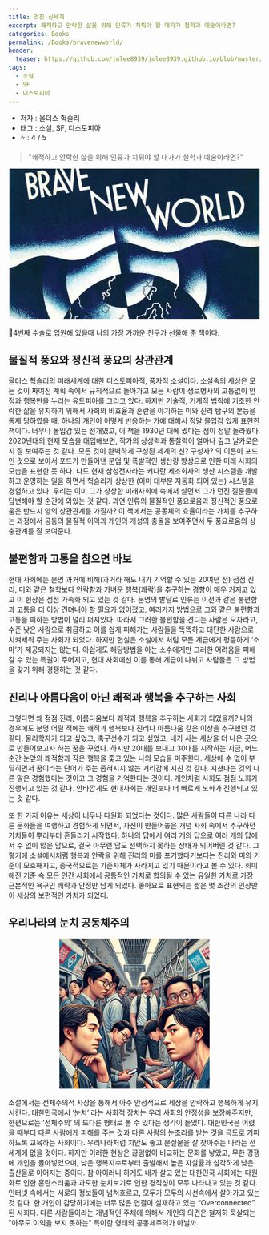 ```yaml
---
title: 멋진 신세계
excerpt: 쾌적하고 안락한 삶을 위해 인류가 치뤄야 할 대가가 철학과 예술이라면?
categories: Books
permalink: /Books/bravenewworld/
header:
  teaser: https://github.com/jmlee8939/jmlee8939.github.io/blob/master/assets/images/books/all_the_beauty_in_the_world/sistina_cappella.png?raw=true
tags:
  - 소설
  - SF
  - 디스토피아
---
```


- 저자 : 올더스 헉슬리
- 태그 : 소설, SF, 디스토피아
-  ⭐️   : 4 / 5 

> "쾌적하고 안락한 삶을 위해 인류가 치뤄야 할 대가가 철학과 예술이라면?"

<p align="center">
<img src= "https://github.com/jmlee8939/jmlee8939.github.io/blob/master/assets/images/books/brave_new_world/brave_new_world_cover.png?raw=true" width = 500 height = 300>
</p>

4번째 수술로 입원해 있을때 나의 가장 가까운 친구가 선물해 준 책이다. 
## 물질적 풍요와 정신적 풍요의 상관관계

올더스 헉슬리의 미래세계에 대한 디스토피아적, 풍자적 소설이다. 소설속의 세상은 모든 것이 짜여진 계획 속에서 규칙적으로 돌아가고 모든 사람이 생로병사의 고통없이 안정과 행복만을 누리는 유토피아를 그리고 있다. 하지만 기술적, 기계적 법칙에 기초한 안락한 삶을 유지하기 위해서 사회의 비효율과 혼란을 야기하는 미와 진리 탐구의 본능을 통제 당하였을 때, 하나의 개인이 어떻게 반응하는 가에 대해서 정말 몰입감 있게 표현한 책이다. 너무나 몰입감 있는 전개였고, 이 책을 1930년 대에 썼다는 점이 정말 놀라웠다. 2020년대의 현재 모습을 대입해보면, 작가의 상상력과 통찰력이 얼마나 깊고 날카로운지 잘 보여주는 것 같다. 모든 것이 완벽하게 구성된 세계의 신? 구성자? 의 이름이 포드인 것으로 보아서 포드가 만들어낸 분업 및 폭발적인 생산량 향상으로 인한 미래 사회의 모습을 표현한 듯 하다. 나도 현재 삼성전자라는 커다란 제조회사의 생산 시스템을 개발하고 운영하는 일을 하면서 헉슬리가 상상한 (이미 대부분 자동화 되어 있는) 시스템을 경험하고 있다. 우리는 이미 그가 상상한 미래사회에 속에서 살면서 그가 던진 질문들에 답변해야 할 순간에 와있는 것 같다. 과연 인류의 물질적인 풍요로움과 정신적인 풍요로움은 반드시 양의 상관관계를 가질까? 이 책에서는 공동체의 효율이라는 가치를 추구하는 과정에서 공동의 물질적 이익과 개인의 개성의 충돌을 보여주면서 두 풍요로움의 상충관계를 잘 보여준다. 

## 불편함과 고통을 참으면 바보

현대 사회에는 분명 과거에 비해(과거라 해도 내가 기억할 수 있는 20여년 전) 점점 진리, 미와 같은 철학보다 안락함과 가벼운 행복(쾌락)을 추구하는 경향이 매우 커지고 있고 이 현상은 점점 가속화 되고 있는 것 같다. 문명의 발달로 인류는 이전과 같은 불편함과 고통을 더 이상 견뎌내야 할 필요가 없어졌고, 여러가지 방법으로 그와 같은 불편함과 고통을 피하는 방법이 널리 퍼져있다. 따라서 그러한 불편함을 견디는 사람은 모자라고, 수준 낮은 사람으로 취급하고 이를 쉽게 피해가는 사람들을 똑똑하고 대단한 사람으로 치켜세워 주는 사회가 되었다. 하지만 현실은 소설에서 처럼 모든 계급에게 평등하게 ‘소마’가 제공되지는 않는다. 아쉽게도 해당방법을 아는 소수에게만 그러한 어려움을 피해갈 수 있는 특권이 주어지고, 현대 사회에선 이를 통해 계급이 나뉘고 사람들은 그 방법을 갖기 위해 경쟁하는 것 같다.

## 진리나 아름다움이 아닌 쾌적과 행복을 추구하는 사회

그렇다면 왜 점점 진리, 아름다움보다 쾌적과 행복을 추구하는 사회가 되었을까? 나의 경우에도 분명 어릴 적에는 쾌적과 행복보다 진리나 아름다움 같은 이상을 추구했던 것 같다. 물리학자가 되고 싶었고, 축구선수가 되고 싶었고, 내가 사는 세상을 더 나은 곳으로 만들어보고자 하는 꿈을 꾸었다. 하지만 20대를 보내고 30대를 시작하는 지금, 어느 순간 눈앞의 쾌적함과 작은 행복을 좇고 있는 나의 모습을 마주한다. 세상에 수 없이 부딪히면서 꿈이라는 단어가 주는 좁혀지지 않는 거리감에 지친 것 같다. 지쳤다는 것의 다른 말은 경험했다는 것이고 그 경험을 기억한다는 것이다. 개인처럼 사회도 점점 노화가 진행되고 있는 것 같다. 안타깝게도 현대사회는 개인보다 더 빠르게 노화가 진행되고 있는 것 같다. 

또 한 가지 이유는 세상이 너무나 다원화 되었다는 것이다. 많은 사람들이 다른 나라 다른 문화들을 여행하고 경험하게 되면서, 자신이 만들어놓은 개념 사회 속에서 추구하던 가치들이 뿌리부터 흔들리기 시작했다. 하나의 답에서 여러 개의 답으로 여러 개의 답에서 수 없이 많은 답으로, 결국 아무런 답도 선택하지 못하는 상태가 되어버린 것 같다. 그렇기에 소설에서처럼 행복과 안락을 위해 진리와 미를 포기했다기보다는 진리와 미의 기준이 모호해지고, 종국적으로는 기준자체가 사라지고 있기 때문이라고 볼 수 있다. 희미해진 기준 속 모든 인간 사회에서 공통적인 가치로 합의될 수 있는 유일한 가치로 가장 근본적인 욕구인 쾌락과 안정만 남게 되었다. 좋아요로 표현되는 짧은 몇 초간의 인상만이 세상의 보편적인 가치가 되었다. 

## 우리나라의 눈치 공동체주의
<p align="center">
<img src= "https://github.com/jmlee8939/jmlee8939.github.io/blob/master/assets/images/books/brave_new_world/korea_society.png?raw=true" width = 300 height = 300>
</p>


소설에서는 전체주의적 사상을 통해서 아주 안정적으로 세상을 안락하고 행복하게 유지시킨다. 대한민국에서 ‘눈치’ 라는 사회적 장치는 우리 사회의 안정성을 보장해주지만, 한편으로는 ‘전체주의’ 의 또다른 형태로 볼 수 있다는 생각이 들었다. 대한민국은 어렸을 때부터 다른 사람에게 피해를 주는 것과 다른 사람의 눈초리를 받는 것을 극도로 기피하도록 교육하는 사회이다. 우리나라처럼 치안도 좋고 분실물을 잘 찾아주는 나라는 전세계에 없을 것이다. 하지만 이러한 현상은 끊임없이 비교하는 문화를 낳았고, 무한 경쟁에 개인을 몰아넣었으며, 낮은 행복지수로부터 출발해서 높은 자살률과 심각하게 낮은 출산율로 이어지는 중이다. 참 아이러니 하게도 내가 살고 있는 대한민국 사회에는 다원화로 인한 혼란스러움과 과도한 눈치보기로 인한 경직성이 모두 나타나고 있는 것 같다. 인터넷 속에서는 서로의 정보들이 넘쳐흐르고, 모두가 모두의 시선속에서 살아가고 있는 것 같다. 한 개인이 감당하기에는 너무 많은 연결이 실재하고 있는 “Overconnected” 된 사회다. 다른 사람들이라는 개념적인 주체에 의해서 개인의 의견은 철저히 묵살되는 "아무도 이익을 보지 못하는" 특이한 형태의 공동체주의가 아닐까. 







